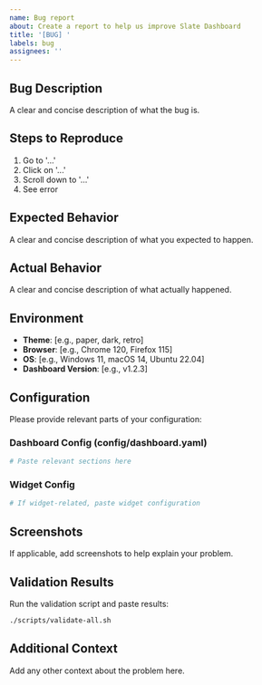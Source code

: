```yaml
---
name: Bug report
about: Create a report to help us improve Slate Dashboard
title: '[BUG] '
labels: bug
assignees: ''
---
```


## Bug Description
A clear and concise description of what the bug is.

## Steps to Reproduce
1. Go to '...'
2. Click on '...'
3. Scroll down to '...'
4. See error

## Expected Behavior
A clear and concise description of what you expected to happen.

## Actual Behavior
A clear and concise description of what actually happened.

## Environment
- **Theme**: [e.g., paper, dark, retro]
- **Browser**: [e.g., Chrome 120, Firefox 115]
- **OS**: [e.g., Windows 11, macOS 14, Ubuntu 22.04]
- **Dashboard Version**: [e.g., v1.2.3]

## Configuration
Please provide relevant parts of your configuration:

### Dashboard Config (config/dashboard.yaml)
```yaml
# Paste relevant sections here
```

### Widget Config
```yaml
# If widget-related, paste widget configuration
```

## Screenshots
If applicable, add screenshots to help explain your problem.

## Validation Results
Run the validation script and paste results:
```bash
./scripts/validate-all.sh
```

## Additional Context
Add any other context about the problem here.